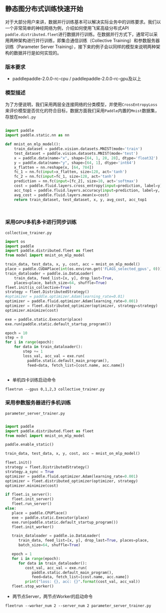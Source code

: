 ## 静态图分布式训练快速开始

对于大部分用户来讲，数据并行训练基本可以解决实际业务中的训练要求。我们以一个非常简单的神经网络为例，介绍如何使用飞桨高级分布式API `paddle.distributed.fleet`进行数据并行训练。在数据并行方式下，通常可以采用两种架构进行并行训练，即集合通信训练（Collective Training）和参数服务器训练（Parameter Server Training），接下来的例子会以同样的模型来说明两种架构的数据并行是如何实现的。

### 版本要求

- paddlepaddle-2.0.0-rc-cpu / paddlepaddle-2.0.0-rc-gpu及以上

### 模型描述

为了方便说明，我们采用两层全连接网络的分类模型，并使用`CrossEntropyLoss`来评价模型是否优化的符合目标，数据方面我们采用`Paddle`内置的`Mnist`数据集，存放在`model.py`

``` python

import paddle
import paddle.static.nn as nn

def mnist_on_mlp_model():
    train_dataset = paddle.vision.datasets.MNIST(mode='train')
    test_dataset = paddle.vision.datasets.MNIST(mode='test')
    x = paddle.data(name="x", shape=[64, 1, 28, 28], dtype='float32')
    y = paddle.data(name="y", shape=[64, 1], dtype='int64')
    x_flatten = nn.reshape(x, [64, 784])
    fc_1 = nn.fc(input=x_flatten, size=128, act='tanh')
    fc_2 = nn.fc(input=fc_1, size=128, act='tanh')
    prediction = nn.fc(input=[fc_2], size=10, act='softmax')
    cost = paddle.fluid.layers.cross_entropy(input=prediction, label=y)
    acc_top1 = paddle.fluid.layers.accuracy(input=prediction, label=y, k=1)
    avg_cost = paddle.fluid.layers.mean(x=cost)
    return train_dataset, test_dataset, x, y, avg_cost, acc_top1

    
```

### 采用GPU多机多卡进行同步训练

`collective_trainer.py`

``` python
import os
import paddle
import paddle.distributed.fleet as fleet
from model import mnist_on_mlp_model

train_data, test_data, x, y, cost, acc = mnist_on_mlp_model()
place = paddle.CUDAPlace(int(os.environ.get('FLAGS_selected_gpus', 0)))
train_dataloader = paddle.io.DataLoader(
    train_data, feed_list=[x, y], drop_last=True,
    places=place, batch_size=64, shuffle=True)
fleet.init(is_collective=True)
strategy = fleet.DistributedStrategy()
#optimizer = paddle.optimizer.Adam(learning_rate=0.01)
optimizer = paddle.fluid.optimizer.Adam(learning_rate=0.001)
optimizer = fleet.distributed_optimizer(optimizer, strategy=strategy)
optimizer.minimize(cost)

exe = paddle.static.Executor(place)
exe.run(paddle.static.default_startup_program())

epoch = 10
step = 0
for i in range(epoch):
    for data in train_dataloader():
        step += 1
        loss_val, acc_val = exe.run(
		  paddle.static.default_main_program(),
		  feed=data, fetch_list=[cost.name, acc.name])
	
```

- 单机四卡训练启动命令
``` shell
fleetrun --gpus 0,1,2,3 collective_trainer.py
```

### 采用参数服务器进行多机训练

`parameter_server_trainer.py`

``` python

import paddle
import paddle.distributed.fleet as fleet
from model import mnist_on_mlp_model

paddle.enable_static()

train_data, test_data, x, y, cost, acc = mnist_on_mlp_model()

fleet.init()
strategy = fleet.DistributedStrategy()
strategy.a_sync = True
optimizer = paddle.fluid.optimizer.Adam(learning_rate=0.001)
optimizer = fleet.distributed_optimizer(optimizer, strategy)
optimizer.minimize(cost)

if fleet.is_server():
   fleet.init_server()
   fleet.run_server()
else:
   place = paddle.CPUPlace()
   exe = paddle.static.Executor(place)
   exe.run(paddle.static.default_startup_program())
   fleet.init_worker()

   train_dataloader = paddle.io.DataLoader(
      train_data, feed_list=[x, y], drop_last=True, places=place,
      batch_size=64, shuffle=True)

   epoch = 1
   for i in range(epoch):
      for data in train_dataloader():
         cost_val, acc_val = exe.run(
            paddle.static.default_main_program(),
            feed=data, fetch_list=[cost.name, acc.name])
         print("loss: {}, acc: {}".format(cost_val, acc_val))
   fleet.stop_worker()

```

- 两节点Server，两节点Worker的启动命令
``` shell
fleetrun --worker_num 2 --server_num 2 parameter_server_trainer.py
```
